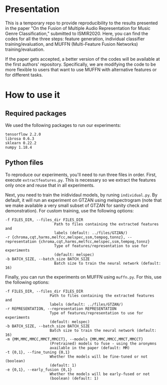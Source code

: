 # Presentation
This is a temporary repo to provide reproducibility to the results presented in the paper "On the Fusion of Multiple Audio Representation for Music Genre Classification," submitted to ISMIR2020. Here, you can find the codes for all the three steps: feature generation, individual classifier training/evaluation, and MUFFN (Multi-Feature Fusion Networks) training/evaluation.

If the paper gets accepted, a better version of the codes will be available at the first authors' repository. Specifically, we are modifying the code to be more flexible to users that want to use MUFFN with alternative features or for different tasks.

# How to use it
## Required packages
We used the following packages to run our experiments:
```
tensorflow 2.2.0
librosa 0.6.3
sklearn 0.22.2
numpy 1.18.4
```

## Python files
To reproduce our experiments, you'll need to run three files in order. First, execute ```extractfeatures.py```. This is necessary so we extract the features only once and reuse that in all experiments.

Next, you need to train the inidividaul models, by runing ```individual.py```. By default, it will run an experiment on GTZAN using melspectrogram (note that we make available a very small subset of GTZAN for sanity check and demonstration). For custom training, use the following options:
```
-f FILES_DIR, --files_dir FILES_DIR
                      Path to files containing the extracted features and
                      labels (default: ../files/GTZAN/)
-r {chroma,cqt,harms,melfcc,melspec,ssm,tempog,tonnz}, --representation {chroma,cqt,harms,melfcc,melspec,ssm,tempog,tonnz}
                      Type of features/representation to use for experiments
                      (default: melspec)
-b BATCH_SIZE, --batch_size BATCH_SIZE
                      Batch size to train the neural network (default: 16)
```

Finally, you can run the experiments on MUFFN using ```muffn.py```. For this, use the following options:
```
-f FILES_DIR, --files_dir FILES_DIR
                    Path to files containing the extracted features and
                    labels (default: ../files/GTZAN/)
-r REPRESENTATION, --representation REPRESENTATION
                    Type of features/representation to use for experiments
                    (default: melspec)
-b BATCH_SIZE, --batch_size BATCH_SIZE
                    Batch size to train the neural network (default: 16)
-m {MM,MMC,MMCC,MMCT,MMCCT}, --models {MM,MMC,MMCC,MMCT,MMCCT}
                    (Pretrained) models to fuse - using the aronymns
                    available in the paper (default: MM)
-t {0,1}, --fine_tuning {0,1}
                    Whether the models will be fine-tuned or not (boolean)
                    (default: 1)
-e {0,1}, --early_fusion {0,1}
                    Whether the models will be early-fused or not
                    (boolean) (default: 1)
```
